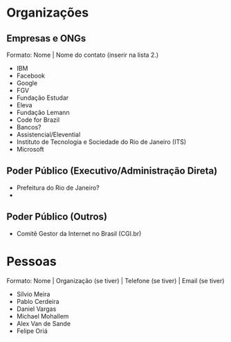 # Organizações

## Empresas e ONGs

Formato: Nome | Nome do contato (inserir na lista 2.)

- IBM
- Facebook
- Google
- FGV
- Fundação Estudar
- Eleva
- Fundação Lemann
- Code for Brazil
- Bancos? 
- Assistencial/Elevential
- Instituto de Tecnologia e Sociedade do Rio de Janeiro (ITS)
- Microsoft


## Poder Público (Executivo/Administração Direta)

- Prefeitura do Rio de Janeiro?
-

## Poder Público (Outros)

- Comitê Gestor da Internet no Brasil (CGI.br)






# Pessoas

Formato: Nome | Organização (se tiver) | Telefone (se tiver) | Email (se tiver)

- Sílvio Meira
- Pablo Cerdeira
- Daniel Vargas
- Michael Mohallem
- Alex Van de Sande
- Felipe Oriá
